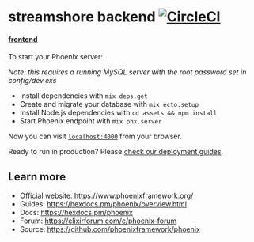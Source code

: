 # streamshore backend [![CircleCI](https://circleci.com/gh/nextinfinity/streamshore-backend.svg?style=shield&circle-token=04368b5676827c2ede46717553395b3a9f2e0796)](https://circleci.com/gh/nextinfinity/streamshore-backend.svg)


#### [frontend](https://github.com/sethmaxwl/streamshore)

To start your Phoenix server:

*Note: this requires a running MySQL server with the root password set in config/dev.exs*

  * Install dependencies with `mix deps.get`
  * Create and migrate your database with `mix ecto.setup`
  * Install Node.js dependencies with `cd assets && npm install`
  * Start Phoenix endpoint with `mix phx.server`

Now you can visit [`localhost:4000`](http://localhost:4000) from your browser.

Ready to run in production? Please [check our deployment guides](https://hexdocs.pm/phoenix/deployment.html).

## Learn more

  * Official website: https://www.phoenixframework.org/
  * Guides: https://hexdocs.pm/phoenix/overview.html
  * Docs: https://hexdocs.pm/phoenix
  * Forum: https://elixirforum.com/c/phoenix-forum
  * Source: https://github.com/phoenixframework/phoenix
